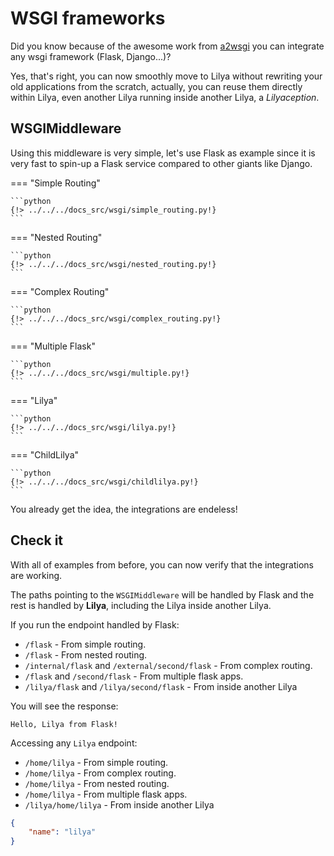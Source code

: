 # WSGI frameworks

Did you know because of the awesome work from [a2wsgi](https://github.com/abersheeran/a2wsgi) you can integrate any wsgi
framework (Flask, Django...)?

Yes, that's right, you can now smoothly move to Lilya without rewriting your old applications from the scratch,
actually, you can reuse them directly within Lilya, even another Lilya running inside another Lilya,
a *Lilyaception*.

## WSGIMiddleware

Using this middleware is very simple, let's use Flask as example since it is very fast to spin-up a Flask service
compared to other giants like Django.

=== "Simple Routing"

    ```python
    {!> ../../../docs_src/wsgi/simple_routing.py!}
    ```

=== "Nested Routing"

    ```python
    {!> ../../../docs_src/wsgi/nested_routing.py!}
    ```

=== "Complex Routing"

    ```python
    {!> ../../../docs_src/wsgi/complex_routing.py!}
    ```

=== "Multiple Flask"

    ```python
    {!> ../../../docs_src/wsgi/multiple.py!}
    ```

=== "Lilya"

    ```python
    {!> ../../../docs_src/wsgi/lilya.py!}
    ```

=== "ChildLilya"

    ```python
    {!> ../../../docs_src/wsgi/childlilya.py!}
    ```

You already get the idea, the integrations are endeless!

## Check it

With all of examples from before, you can now verify that the integrations are working.

The paths pointing to the `WSGIMiddleware` will be handled by Flask and the rest is handled by **Lilya**,
including the Lilya inside another Lilya.

If you run the endpoint handled by Flask:

* `/flask` - From simple routing.
* `/flask` - From nested routing.
* `/internal/flask` and `/external/second/flask` - From complex routing.
* `/flask` and `/second/flask` - From multiple flask apps.
* `/lilya/flask` and `/lilya/second/flask` - From inside another Lilya

You will see the response:

```shell
Hello, Lilya from Flask!
```

Accessing any `Lilya` endpoint:

* `/home/lilya` - From simple routing.
* `/home/lilya` - From complex routing.
* `/home/lilya` - From nested routing.
* `/home/lilya` - From multiple flask apps.
* `/lilya/home/lilya` - From inside another Lilya

```json
{
    "name": "lilya"
}
```
